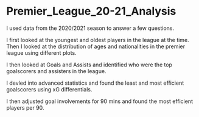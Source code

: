 # Premier_League_20-21_Analysis
I used data from the 2020/2021 season to answer a few questions.

I first looked at the youngest and oldest players in the league at the time. Then I looked at the distribution of ages and nationalities in the premier league using different plots. 

I then looked at Goals and Assists and identified who were the top goalscorers and assisters in the league. 

I devled into advanced statistics and found the least and most efficient goalscorers using xG differentials.

I then adjusted goal involvements for 90 mins and found the most efficient players per 90. 
